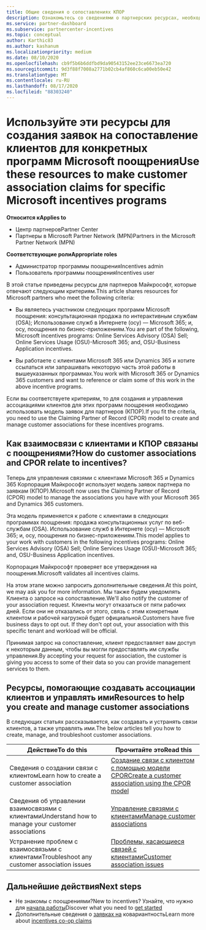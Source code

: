 ```yaml
---
title: Общие сведения о сопоставлениях КПОР
description: Ознакомьтесь со сведениями о партнерских ресурсах, необходимых для связывания клиентов с конкретными программами поощрения с помощью модели утвержденных партнеров (КПОР).
ms.service: partner-dashboard
ms.subservice: partnercenter-incentives
ms.topic: conceptual
author: Karthic83
ms.author: kashanum
ms.localizationpriority: medium
ms.date: 08/10/2020
ms.openlocfilehash: cb9f5b6b6ddfbd9da90543152ee23ce6673ea720
ms.sourcegitcommit: 9d3f88f7008a2771b02cb4af860c6ca00eb50e42
ms.translationtype: MT
ms.contentlocale: ru-RU
ms.lasthandoff: 08/17/2020
ms.locfileid: "88303240"
---
```

# <a name="use-these-resources-to-make-customer-association-claims-for-specific-microsoft-incentives-programs"></a><span data-ttu-id="b50b3-103">Используйте эти ресурсы для создания заявок на сопоставление клиентов для конкретных программ Microsoft поощрения</span><span class="sxs-lookup"><span data-stu-id="b50b3-103">Use these resources to make customer association claims for specific Microsoft incentives programs</span></span>

<span data-ttu-id="b50b3-104">**Относится к**</span><span class="sxs-lookup"><span data-stu-id="b50b3-104">**Applies to**</span></span>

- <span data-ttu-id="b50b3-105">Центр партнеров</span><span class="sxs-lookup"><span data-stu-id="b50b3-105">Partner Center</span></span>
- <span data-ttu-id="b50b3-106">Партнеры в Microsoft Partner Network (MPN)</span><span class="sxs-lookup"><span data-stu-id="b50b3-106">Partners in the Microsoft Partner Network (MPN)</span></span>

<span data-ttu-id="b50b3-107">**Соответствующие роли**</span><span class="sxs-lookup"><span data-stu-id="b50b3-107">**Appropriate roles**</span></span>

- <span data-ttu-id="b50b3-108">Администратор программы поощрения</span><span class="sxs-lookup"><span data-stu-id="b50b3-108">Incentives admin</span></span>
- <span data-ttu-id="b50b3-109">Пользователь программы поощрения</span><span class="sxs-lookup"><span data-stu-id="b50b3-109">Incentives user</span></span>

<span data-ttu-id="b50b3-110">В этой статье приведены ресурсы для партнеров Майкрософт, которые отвечают следующим критериям.</span><span class="sxs-lookup"><span data-stu-id="b50b3-110">This article shares resources for Microsoft partners who meet the following criteria:</span></span>

- <span data-ttu-id="b50b3-111">Вы являетесь участником следующих программ Microsoft поощрения: консультационная продажа по интерактивным службам (OSA); Использование служб в Интернете (осу) — Microsoft 365; и, осу, поощрения по бизнес-приложениям.</span><span class="sxs-lookup"><span data-stu-id="b50b3-111">You are part of the following, Microsoft incentives programs: Online Services Advisory (OSA) Sell; Online Services Usage (OSU)-Microsoft 365; and, OSU-Business Application incentives.</span></span>

- <span data-ttu-id="b50b3-112">Вы работаете с клиентами Microsoft 365 или Dynamics 365 и хотите ссылаться или запрашивать некоторую часть этой работы в вышеуказанных программах.</span><span class="sxs-lookup"><span data-stu-id="b50b3-112">You work with Microsoft 365 or Dynamics 365 customers and want to reference or claim some of this work in the above incentive programs.</span></span>

<span data-ttu-id="b50b3-113">Если вы соответствуете критериям, то для создания и управления ассоциациями клиентов для этих программ поощрения необходимо использовать модель заявок для партнеров (КПОР).</span><span class="sxs-lookup"><span data-stu-id="b50b3-113">If you fit the criteria, you need to use the Claiming Partner of Record (CPOR) model to create and manage customer associations for these incentives programs.</span></span>
 
## <a name="how-do-customer-associations-and-cpor-relate-to-incentives"></a><span data-ttu-id="b50b3-114">Как взаимосвязи с клиентами и КПОР связаны с поощрениями?</span><span class="sxs-lookup"><span data-stu-id="b50b3-114">How do customer associations and CPOR relate to incentives?</span></span>

<span data-ttu-id="b50b3-115">Теперь для управления связями с клиентами Microsoft 365 и Dynamics 365 Корпорация Майкрософт использует модель заявок партнера по заявкам (КПОР).</span><span class="sxs-lookup"><span data-stu-id="b50b3-115">Microsoft now uses the Claiming Partner of Record (CPOR) model to manage the associations you have with your Microsoft 365 and Dynamics 365 customers.</span></span>

<span data-ttu-id="b50b3-116">Эта модель применяется к работе с клиентами в следующих программах поощрения: продажа консультационных услуг по веб-службам (OSA). Использование служб в Интернете (осу) — Microsoft 365; и, осу, поощрения по бизнес-приложениям.</span><span class="sxs-lookup"><span data-stu-id="b50b3-116">This model applies to your work with customers in the following incentives programs: Online Services Advisory (OSA) Sell; Online Services Usage (OSU)-Microsoft 365; and, OSU-Business Application incentives.</span></span>

<span data-ttu-id="b50b3-117">Корпорация Майкрософт проверяет все утверждения на поощрения.</span><span class="sxs-lookup"><span data-stu-id="b50b3-117">Microsoft validates all incentives claims.</span></span>

<span data-ttu-id="b50b3-118">На этом этапе можно запросить дополнительные сведения.</span><span class="sxs-lookup"><span data-stu-id="b50b3-118">At this point, we may ask you for more information.</span></span> <span data-ttu-id="b50b3-119">Мы также будем уведомлять Клиента о запросе на сопоставление.</span><span class="sxs-lookup"><span data-stu-id="b50b3-119">We'll also notify the customer of your association request.</span></span> <span data-ttu-id="b50b3-120">Клиенты могут отказаться от пяти рабочих дней. Если они не отказались от этого, связь с этим конкретным клиентом и рабочей нагрузкой будет официальной.</span><span class="sxs-lookup"><span data-stu-id="b50b3-120">Customers have five business days to opt out. If they don't opt out, your association with this specific tenant and workload will be official.</span></span>

<span data-ttu-id="b50b3-121">Принимая запрос на сопоставление, клиент предоставляет вам доступ к некоторым данным, чтобы вы могли предоставлять им службы управления.</span><span class="sxs-lookup"><span data-stu-id="b50b3-121">By accepting your request for association, the customer is giving you access to some of their data so you can provide management services to them.</span></span> 

## <a name="resources-to-help-you-create-and-manage-customer-associations"></a><span data-ttu-id="b50b3-122">Ресурсы, помогающие создавать ассоциации клиентов и управлять ими</span><span class="sxs-lookup"><span data-stu-id="b50b3-122">Resources to help you create and manage customer associations</span></span>

<span data-ttu-id="b50b3-123">В следующих статьях рассказывается, как создавать и устранять связи клиентов, а также управлять ими.</span><span class="sxs-lookup"><span data-stu-id="b50b3-123">The below articles tell you how to create, manage, and troubleshoot customer associations.</span></span>

|  <span data-ttu-id="b50b3-124">**Действие**</span><span class="sxs-lookup"><span data-stu-id="b50b3-124">**To do this**</span></span>  |  <span data-ttu-id="b50b3-125">**Прочитайте это**</span><span class="sxs-lookup"><span data-stu-id="b50b3-125">**Read this**</span></span>  |
|--------------|-----------|
| <span data-ttu-id="b50b3-126">Сведения о создании связи с клиентом</span><span class="sxs-lookup"><span data-stu-id="b50b3-126">Learn how to create a customer association</span></span>  | [<span data-ttu-id="b50b3-127">Создание связи с клиентом с помощью модели CPOR</span><span class="sxs-lookup"><span data-stu-id="b50b3-127">Create a customer association using the CPOR model</span></span>](submit-osa-claim.md)  |
|<span data-ttu-id="b50b3-128">Сведения об управлении взаимосвязями с клиентами</span><span class="sxs-lookup"><span data-stu-id="b50b3-128">Understand how to manage your customer associations</span></span>  | [<span data-ttu-id="b50b3-129">Управление связями с клиентами</span><span class="sxs-lookup"><span data-stu-id="b50b3-129">Manage customer associations</span></span>](incentives-manage-customer-associations.md)  |
|<span data-ttu-id="b50b3-130">Устранение проблем с взаимосвязьми с клиентами</span><span class="sxs-lookup"><span data-stu-id="b50b3-130">Troubleshoot any customer association issues</span></span>  | [<span data-ttu-id="b50b3-131">Проблемы, касающиеся связей с клиентами</span><span class="sxs-lookup"><span data-stu-id="b50b3-131">Customer association issues</span></span>](incentives-customer-association-issues.md)  |

## <a name="next-steps"></a><span data-ttu-id="b50b3-132">Дальнейшие действия</span><span class="sxs-lookup"><span data-stu-id="b50b3-132">Next steps</span></span>

- <span data-ttu-id="b50b3-133">Не знакомы с поощрениями?</span><span class="sxs-lookup"><span data-stu-id="b50b3-133">New to incentives?</span></span> <span data-ttu-id="b50b3-134">Узнайте, что нужно для [начала работы](incentives-get-started-intro.md)</span><span class="sxs-lookup"><span data-stu-id="b50b3-134">Discover what you need to [get started](incentives-get-started-intro.md)</span></span>
- <span data-ttu-id="b50b3-135">Дополнительные сведения о [заявках на](claims-overview.md) ковариантность</span><span class="sxs-lookup"><span data-stu-id="b50b3-135">Learn more about [incentives co-op claims](claims-overview.md)</span></span>
